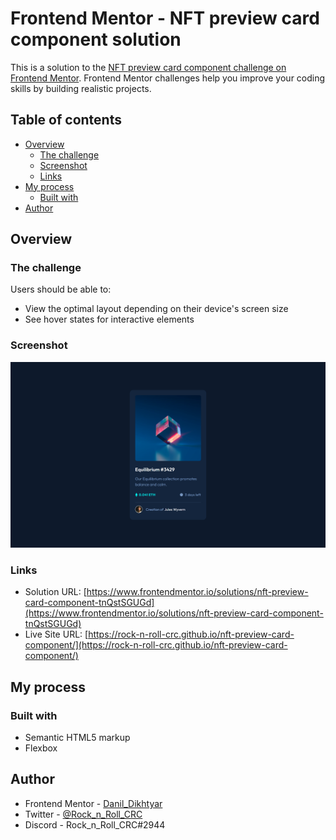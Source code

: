 # Frontend Mentor - NFT preview card component solution

This is a solution to the [NFT preview card component challenge on Frontend Mentor](https://www.frontendmentor.io/challenges/nft-preview-card-component-SbdUL_w0U). Frontend Mentor challenges help you improve your coding skills by building realistic projects.

## Table of contents

- [Overview](#overview)
  - [The challenge](#the-challenge)
  - [Screenshot](#screenshot)
  - [Links](#links)
- [My process](#my-process)
  - [Built with](#built-with)
- [Author](#author)

## Overview

### The challenge

Users should be able to:

- View the optimal layout depending on their device's screen size
- See hover states for interactive elements

### Screenshot

![](./designs/screenshot.jpg)

### Links

- Solution URL: [https://www.frontendmentor.io/solutions/nft-preview-card-component-tnQstSGUGd](https://www.frontendmentor.io/solutions/nft-preview-card-component-tnQstSGUGd)
- Live Site URL: [https://rock-n-roll-crc.github.io/nft-preview-card-component/](https://rock-n-roll-crc.github.io/nft-preview-card-component/)

## My process

### Built with

- Semantic HTML5 markup
- Flexbox

## Author

- Frontend Mentor - [Danil_Dikhtyar](https://www.frontendmentor.io/profile/Rock-n-Roll-CRC)
- Twitter - [@Rock_n_Roll_CRC](https://twitter.com/Rock_n_Roll_CRC)
- Discord - Rock_n_Roll_CRC#2944
